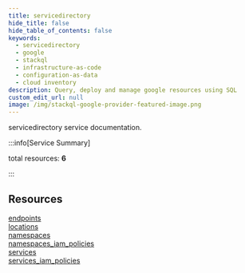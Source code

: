 ```yaml
---
title: servicedirectory
hide_title: false
hide_table_of_contents: false
keywords:
  - servicedirectory
  - google
  - stackql
  - infrastructure-as-code
  - configuration-as-data
  - cloud inventory
description: Query, deploy and manage google resources using SQL
custom_edit_url: null
image: /img/stackql-google-provider-featured-image.png
---
```


servicedirectory service documentation.

:::info[Service Summary]

total resources: __6__  

:::

## Resources
<div class="row">
<div class="providerDocColumn">
<a href="/services/servicedirectory/endpoints/">endpoints</a><br />
<a href="/services/servicedirectory/locations/">locations</a><br />
<a href="/services/servicedirectory/namespaces/">namespaces</a>
</div>
<div class="providerDocColumn">
<a href="/services/servicedirectory/namespaces_iam_policies/">namespaces_iam_policies</a><br />
<a href="/services/servicedirectory/services/">services</a><br />
<a href="/services/servicedirectory/services_iam_policies/">services_iam_policies</a>
</div>
</div>
